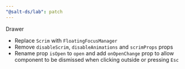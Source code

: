 ```yaml
---
"@salt-ds/lab": patch
---
```


Drawer

- Replace `Scrim` with `FloatingFocusManager`
- Remove `disableScrim`, `disableAnimations` and `scrimProps` props
- Rename prop `isOpen` to `open` and add `onOpenChange` prop to allow component to be dismissed when clicking outside or pressing `Esc`
